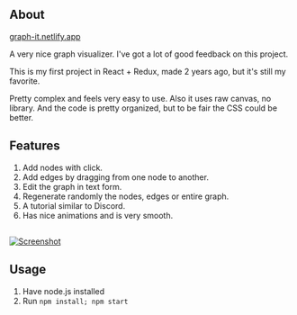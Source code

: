 ## About

[graph-it.netlify.app](https://graph-it.netlify.app/)

A very nice graph visualizer. I've got a lot of good feedback on this project.

This is my first project in React + Redux, made 2 years ago, but it's still my favorite.

Pretty complex and feels very easy to use. Also it uses raw canvas, no library. And the code is pretty organized, but to be fair the CSS could be better.

## Features

1. Add nodes with click.
2. Add edges by dragging from one node to another.
3. Edit the graph in text form.
4. Regenerate randomly the nodes, edges or entire graph.
5. A tutorial similar to Discord.
6. Has nice animations and is very smooth.

##

[![Screenshot](https://i.imgur.com/9xJD8iS.png)](https://graph-it.netlify.app/)

## Usage

1. Have node.js installed
2. Run `npm install; npm start`
